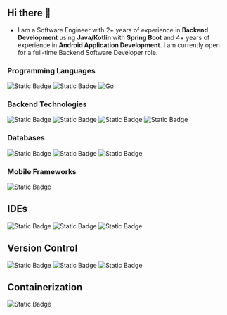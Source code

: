 ## Hi there 👋

- I am a Software Engineer with 2+ years of experience in <b>Backend Development</b> using <b>Java/Kotlin</b> with <b>Spring Boot</b> and 4+ years of experience in <b>Android Application Development</b>. I am currently open for a full-time Backend Software Developer role.

### Programming Languages

![Static Badge](https://img.shields.io/badge/Java-yellow?logo=java-coffee)
![Static Badge](https://img.shields.io/badge/Kotlin-yellow?logo=kotlin)
[![Go](https://img.shields.io/badge/Go-%2300ADD8.svg?&logo=go&logoColor=white)](#)


### Backend Technologies
![Static Badge](https://img.shields.io/badge/Spring-black?logo=spring)
![Static Badge](https://img.shields.io/badge/Spring_Boot-purple?logo=springboot)
![Static Badge](https://img.shields.io/badge/Spring_Security-teal?logo=springsecurity)
![Static Badge](https://img.shields.io/badge/Hibernate-yellow?logo=hibernate)


### Databases
![Static Badge](https://img.shields.io/badge/MySQL-black?logo=mysql&logoColor=blue)
![Static Badge](https://img.shields.io/badge/PostgreSQL-black?logo=postgresql)
![Static Badge](https://img.shields.io/badge/MongoDB-black?logo=mongodb)

### Mobile Frameworks
![Static Badge](https://img.shields.io/badge/Android-black?logo=android)

## IDEs
![Static Badge](https://img.shields.io/badge/IntelliJ_IDEA-black?logo=intellijidea)
![Static Badge](https://img.shields.io/badge/Android_Studio-black?logo=androidstudio)
![Static Badge](https://img.shields.io/badge/VS_Code-black?logo=visualstudiocode)

## Version Control
![Static Badge](https://img.shields.io/badge/GitHub-black?logo=github)
![Static Badge](https://img.shields.io/badge/GitLab-black?logo=gitlab)
![Static Badge](https://img.shields.io/badge/BitBucket-black?logo=bitbucket)

## Containerization
![Static Badge](https://img.shields.io/badge/Docker-gray?logo=docker)





<!--
**mihabgit/mihabgit** is a ✨ _special_ ✨ repository because its `README.md` (this file) appears on your GitHub profile.

Here are some ideas to get you started:

- 🔭 I’m currently working on ...
- 🌱 I’m currently learning ...
- 👯 I’m looking to collaborate on ...
- 🤔 I’m looking for help with ...
- 💬 Ask me about ...
- 📫 How to reach me: ...
- 😄 Pronouns: ...
- ⚡ Fun fact: ...
-->
